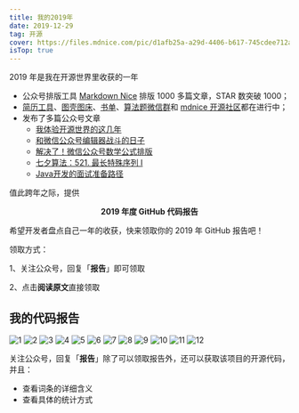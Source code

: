 ```yaml
---
title: 我的2019年
date: 2019-12-29
tag: 开源
cover: https://files.mdnice.com/pic/d1afb25a-a29d-4406-b617-745cdee712a2.jpg
isTop: true
---
```


2019 年是我在开源世界里收获的一年

- 公众号排版工具 [Markdown Nice](https://mdnice.com "Markdown Nice") 排版 1000 多篇文章，STAR 数突破 1000；
- [简历工具](https://resume.mdnice.com "简历工具")、[图壳图床](https://imgkr.com "图壳图床")、[书单](https://github.com/guanpengchn/awesome-books "书单")、[算法题微信群](https://draw.mdnice.com "算法题微信群")和 [mdnice 开源社区](https://github.com/mdnice "mdnice 开源社区")都在进行中；
- 发布了多篇公众号文章
  - [我体验开源世界的这几年](https://mp.weixin.qq.com/s?__biz=MzU5MTcyOTQ5OA==&mid=2247484449&idx=1&sn=fdd97270620f95ca3fb45dfed8f80824&scene=19#wechat_redirect)
  - [和微信公众号编辑器战斗的日子](https://mp.weixin.qq.com/s?__biz=MzU5MTcyOTQ5OA==&mid=2247484561&idx=1&sn=5e9c59a70d3218eaed26e90847b5ba5f&scene=19#wechat_redirect)
  - [解决了！微信公众号数学公式排版](https://mp.weixin.qq.com/s?__biz=MzU5MTcyOTQ5OA==&mid=2247484678&idx=1&sn=d32f18e499238d8f7aea8a4942f055f0&scene=19#wechat_redirect)
  - [七夕算法：521. 最长特殊序列 Ⅰ](https://mp.weixin.qq.com/s?__biz=MzU5MTcyOTQ5OA==&mid=2247484407&idx=1&sn=fc0b6e86c3744e74da6bf876d8785de0&scene=19#wechat_redirect)
  - [Java开发的面试准备路径](https://mp.weixin.qq.com/s?__biz=MzU5MTcyOTQ5OA==&mid=2247484315&idx=1&sn=cef560df94a0dd31ee3c8af3b55d2c1d&scene=19#wechat_redirect)

值此跨年之际，提供

<p style="text-align:center;font-weight: bold;">2019 年度 GitHub 代码报告</p>

希望开发者盘点自己一年的收获，快来领取你的 2019 年 GitHub 报告吧！

领取方式：

1、关注公众号，回复「**报告**」即可领取

2、点击**阅读原文**直接领取

## 我的代码报告

![1](https://files.mdnice.com/pic/d1afb25a-a29d-4406-b617-745cdee712a2.jpg)
![2](https://files.mdnice.com/pic/412a36c4-68f7-44b8-a0b3-7ff38ce2bd2a.jpg)
![3](https://files.mdnice.com/pic/583d55e6-5b58-444a-b121-dc3c4aa53dbe.jpg)
![4](https://files.mdnice.com/pic/14a94988-c651-470d-bd2c-12d5170295af.jpg)
![5](https://files.mdnice.com/pic/f40275c1-ab5e-4453-b83c-41d63edadd1c.jpg)
![6](https://files.mdnice.com/pic/8fc46f5d-06fd-4242-96ba-1bc0eb2b6b24.jpg)
![7](https://files.mdnice.com/pic/9ea5edf9-bae6-40f7-9830-f1777ec3dc67.jpg)
![8](https://files.mdnice.com/pic/23655588-3291-4ef7-8e68-082e5c0258cd.jpg)
![9](https://files.mdnice.com/pic/3a15a77c-dd6a-417a-8d31-ec1d4226c660.jpg)
![10](https://files.mdnice.com/pic/ef82e36e-5859-4509-8092-45b8bac1056f.jpg)
![11](https://files.mdnice.com/pic/1fe362a6-5d95-4855-8247-ddc42398d7bb.jpg)
![12](https://files.mdnice.com/pic/58766632-46db-4336-8082-002fbd0e5e3b.jpg)

关注公众号，回复「**报告**」除了可以领取报告外，还可以获取该项目的开源代码，并且：

- 查看词条的详细含义
- 查看具体的统计方式
